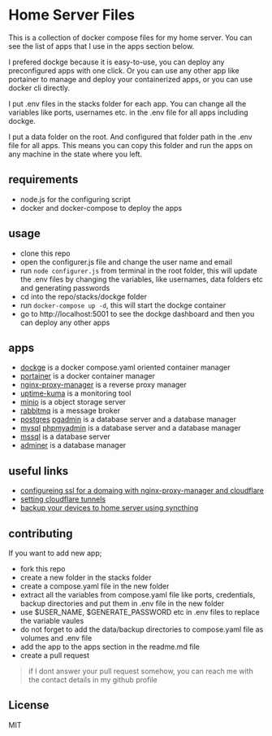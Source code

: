 # Home Server Files

This is a collection of docker compose files for my home server. You can see the list of apps that I use in the apps section below.

I prefered dockge because it is easy-to-use, you can deploy any preconfigured apps with one click. Or you can use any other app like portainer to manage and deploy your containerized apps, or you can use docker cli directly.

I put .env files in the stacks folder for each app. You can change all the variables like ports, usernames etc. in the .env file for all apps including dockge. 

I put a data folder on the root. And configured that folder path in the .env file for all apps. This means you can copy this folder and run the apps on any machine in the state where you left.

## requirements
- node.js for the configuring script
- docker and docker-compose to deploy the apps

## usage
- clone this repo
- open the configurer.js file and change the user name and email
- run `node configurer.js` from terminal in the root folder, this will update the .env files by changing the variables, like usernames, data folders etc and generating passwords
- cd into the repo/stacks/dockge folder
- run `docker-compose up -d`, this will start the dockge container 
- go to http://localhost:5001 to see the dockge dashboard and then you can deploy any other apps

## apps
- [dockge](https://github.com/louislam/dockge) is a docker compose.yaml oriented container manager
- [portainer](https://www.portainer.io/) is a docker container manager
- [nginx-proxy-manager](https://nginxproxymanager.com/guide/) is a reverse proxy manager
- [uptime-kuma](https://github.com/louislam/uptime-kuma) is a monitoring tool
- [minio](https://min.io/docs/minio/container/index.html) is a object storage server
- [rabbitmq](https://www.rabbitmq.com/) is a message broker 
- [postgres](https://www.postgresql.org/) [pgadmin](https://www.pgadmin.org/) is a database server and a database manager
- [mysql](https://www.mysql.com/) [phpmyadmin](https://www.phpmyadmin.net/) is a database server and a database manager
- [mssql](https://www.microsoft.com/en-us/sql-server) is a database server
- [adminer](https://www.adminer.org/) is a database manager

## useful links
- [configureing ssl for a domaing with nginx-proxy-manager and cloudflare](https://medium.com/@life-is-short-so-enjoy-it/homelab-nginx-proxy-manager-setup-ssl-certificate-with-domain-name-in-cloudflare-dns-732af64ddc0b)
- [setting cloudflare tunnels](https://www.youtube.com/watch?v=ey4u7OUAF3c)
- [backup your devices to home server using syncthing](https://www.youtube.com/watch?v=PSx-BkMOPF4&t=259s)

## contributing
If you want to add new app;

- fork this repo
- create a new folder in the stacks folder
- create a compose.yaml file in the new folder
- extract all the variables from compose.yaml file like ports, credentials, backup directories and put them in .env file in the new folder
- use $USER_NAME, $GENERATE_PASSWORD etc in .env files to replace the variable vaules
- do not forget to add the data/backup directories to compose.yaml file as volumes and .env file
- add the app to the apps section in the readme.md file
- create a pull request 

> if I dont answer your pull request somehow, you can reach me with the contact details in my github profile

## License
MIT
